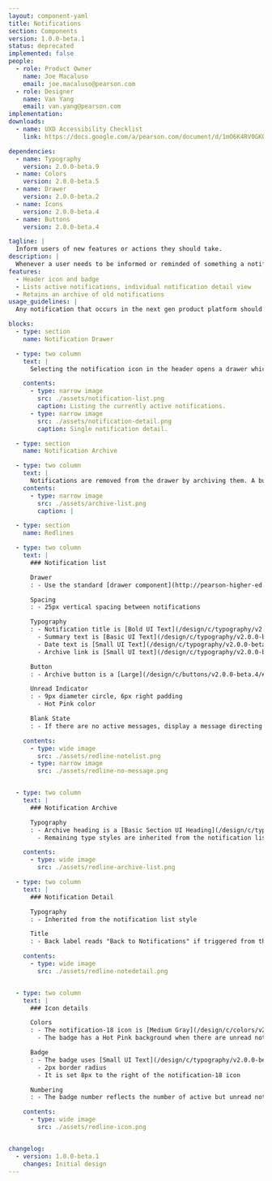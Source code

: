 ```yaml
---
layout: component-yaml
title: Notifications
section: Components
version: 1.0.0-beta.1
status: deprecated
implemented: false
people:
  - role: Product Owner
    name: Joe Macaluso
    email: joe.macaluso@pearson.com
  - role: Designer
    name: Van Yang
    email: van.yang@pearson.com
implementation:
downloads:
  - name: UXD Accessibility Checklist
    link: https://docs.google.com/a/pearson.com/document/d/1mO6K4RV0GKQzrLp1PpHibzrsnIVq0ImdPZ1ZISlWZ1o/edit?usp=sharing

dependencies:
  - name: Typography
    version: 2.0.0-beta.9
  - name: Colors
    version: 2.0.0-beta.5
  - name: Drawer
    version: 2.0.0-beta.2
  - name: Icons
    version: 2.0.0-beta.4
  - name: Buttons
    version: 2.0.0-beta.4

tagline: |
  Inform users of new features or actions they should take.
description: |
  Whenever a user needs to be informed or reminded of something a notification can be sent which appears first as a badge in the global header. Selecting the notification icon activates a drawer listing all current notifications and providing additional information about each item. Once the user is done with a notification it can be removed from the list by archiving for later reference.
features:
  - Header icon and badge
  - Lists active notifications, individual notification detail view
  - Retains an archive of old notifications
usage_guidelines: |
  Any notification that occurs in the next gen product platform should use this component for frontend presentation.

blocks:
  - type: section
    name: Notification Drawer

  - type: two column
    text: |
      Selecting the notification icon in the header opens a drawer which initially lists all current notifications. Selecting a notification will show more information about it and provide guidance or UI controls for next steps.

    contents:
      - type: narrow image
        src: ./assets/notification-list.png
        caption: Listing the currently active notifications.
      - type: narrow image
        src: ./assets/notification-detail.png
        caption: Single notification detail.

  - type: section
    name: Notification Archive

  - type: two column
    text: |
      Notifications are removed from the drawer by archiving them. A button at the bottom of the initial list provides access to the previous notification archive in case a user needs to reference an older item.
    contents:
      - type: narrow image
        src: ./assets/archive-list.png
        caption: |

  - type: section
    name: Redlines

  - type: two column
    text: |
      ### Notification list

      Drawer
      : - Use the standard [drawer component](http://pearson-higher-ed.github.io/design/c/drawer/beta/)

      Spacing
      : - 25px vertical spacing between notifications

      Typography
      : - Notification title is [Bold UI Text](/design/c/typography/v2.0.0-beta.9/#rd-ui-text-bold) in [Charcoal](/design/c/colors/v2.0.0-beta.5/#rd-charcoal)
        - Summary text is [Basic UI Text](/design/c/typography/v2.0.0-beta.9/#rd-ui-text-basic) in [Medium Gray](/design/c/colors/v2.0.0-beta.5/#rd-medium-gray)
        - Date text is [Small UI Text](/design/c/typography/v2.0.0-beta.9/#rd-ui-text-small) in [Medium Gray](/design/c/colors/v2.0.0-beta.5/#rd-medium-gray)
        - Archive link is [Small UI text](/design/c/typography/v2.0.0-beta.9/#rd-ui-text-small)

      Button
      : - Archive button is a [Large](/design/c/buttons/v2.0.0-beta.4/#rd-large-button) [Primary Button](/design/c/buttons/v2.0.0-beta.4/#rd-primary-button)

      Unread Indicator
      : - 9px diameter circle, 6px right padding
        - Hot Pink color

      Blank State
      : - If there are no active messages, display a message directing users to the notification archive

    contents:
      - type: wide image
        src: ./assets/redline-notelist.png
      - type: narrow image
        src: ./assets/redline-no-message.png


  - type: two column
    text: |
      ### Notification Archive

      Typography
      : - Archive heading is a [Basic Section UI Heading](/design/c/typography/v2.0.0-beta.9/#rd-ui-headings-section-basic)
        - Remaining type styles are inherited from the notification list

    contents:
      - type: wide image
        src: ./assets/redline-archive-list.png

  - type: two column
    text: |
      ### Notification Detail

      Typography
      : - Inherited from the notification list style

      Title
      : - Back label reads "Back to Notifications" if triggered from the active list, "Back to Notification Archive" if triggered from the archive

    contents:
      - type: wide image
        src: ./assets/redline-notedetail.png


  - type: two column
    text: |
      ### Icon details

      Colors
      : - The notification-18 icon is [Medium Gray](/design/c/colors/v2.0.0-beta.5/#rd-medium-gray) by default, and [Charcoal](/design/c/colors/v2.0.0-beta.5/#rd-charcoal) on hover
        - The badge has a Hot Pink background when there are unread notifications and uses a 2px [White Gray](/design/c/colors/v2.0.0-beta.5/#rd-white-gray) border

      Badge
      : - The badge uses [Small UI Text](/design/c/typography/v2.0.0-beta.9/#rd-ui-text-small) in [White](/design/c/colors/v2.0.0-beta.5/#rd-white)
        - 2px border radius
        - It is set 8px to the right of the notification-18 icon

      Numbering
      : - The badge number reflects the number of active but unread notifications

    contents:
      - type: wide image
        src: ./assets/redline-icon.png


changelog:
  - version: 1.0.0-beta.1
    changes: Initial design
---
```

